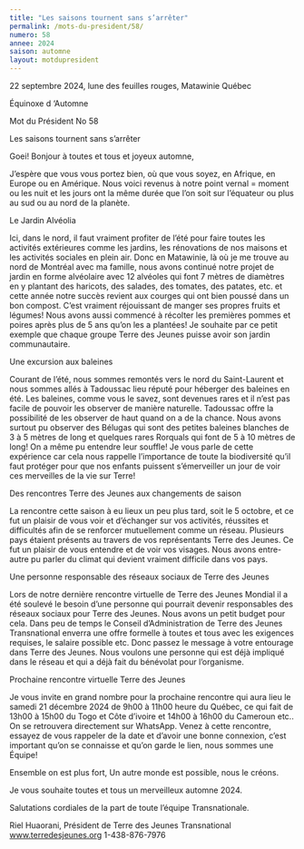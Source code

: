 ```yaml
---
title: "Les saisons tournent sans s’arrêter"
permalink: /mots-du-president/58/
numero: 58
annee: 2024
saison: automne
layout: motdupresident
---
```

22 septembre 2024, lune des feuilles rouges, Matawinie Québec

Équinoxe d ‘Automne

Mot du Président No 58



Les saisons tournent sans s’arrêter



Goei! Bonjour à toutes et tous et joyeux automne,

J’espère que vous vous portez bien, où que vous soyez, en Afrique, en Europe ou en Amérique. Nous voici revenus à notre point vernal = moment ou les nuit et les jours ont la même durée que l’on soit sur l’équateur ou plus au sud ou au nord de la planète.

Le Jardin Alvéolia

Ici, dans le nord, il faut vraiment profiter de l’été pour faire toutes les activités extérieures comme les jardins, les rénovations de nos maisons et les activités sociales en plein air. Donc en Matawinie, là où je me trouve au nord de Montréal avec ma famille, nous avons continué notre projet de jardin en forme alvéolaire avec 12 alvéoles qui font 7 mètres de diamètres en y plantant des haricots, des salades, des tomates, des patates, etc. et cette année notre succès revient aux courges qui ont bien poussé dans un bon compost. C’est vraiment réjouissant de manger ses propres fruits et légumes! Nous avons aussi commencé à récolter les premières pommes et poires après plus de 5 ans qu’on les a plantées! Je souhaite par ce petit exemple que chaque groupe Terre des Jeunes puisse avoir son jardin communautaire.

Une excursion aux baleines

Courant de l’été, nous sommes remontés vers le nord du Saint-Laurent et nous sommes allés à Tadoussac lieu réputé pour héberger des baleines en été. Les baleines, comme vous le savez, sont devenues rares et il n’est pas facile de pouvoir les observer de manière naturelle. Tadoussac offre la possibilité de les observer de haut quand on a de la chance. Nous avons surtout pu observer des Bélugas qui sont des petites baleines blanches de 3 à 5 mètres de long et quelques rares Rorquals qui font de 5 à 10 mètres de long! On a même pu entendre leur souffle! Je vous parle de cette expérience car cela nous rappelle l’importance de toute la biodiversité qu’il faut protéger pour que nos enfants puissent s’émerveiller un jour de voir ces merveilles de la vie sur Terre!



Des rencontres Terre des Jeunes aux changements de saison

La rencontre cette saison à eu lieux un peu plus tard, soit le 5 octobre, et ce fut un plaisir de vous voir et d’échanger sur vos activités, réussites et difficultés afin de se renforcer mutuellement comme un réseau. Plusieurs pays étaient présents au travers de vos représentants Terre des Jeunes. Ce fut un plaisir de vous entendre et de voir vos visages. Nous avons entre-autre pu parler du climat qui devient vraiment difficile dans vos pays.



Une personne responsable des réseaux sociaux de Terre des Jeunes

Lors de notre dernière rencontre virtuelle de Terre des Jeunes Mondial il a été soulevé le besoin d’une personne qui pourrait devenir responsables des réseaux sociaux pour Terre des Jeunes. Nous avons un petit budget pour cela. Dans peu de temps le Conseil d’Administration de Terre des Jeunes Transnational enverra une offre formelle à toutes et tous avec les exigences requises, le salaire possible etc. Donc passez le message à votre entourage dans Terre des Jeunes. Nous voulons une personne qui est déjà impliqué dans le réseau et qui a déjà fait du bénévolat pour l’organisme.



Prochaine rencontre virtuelle Terre des Jeunes

Je vous invite en grand nombre pour la prochaine rencontre qui aura lieu le samedi 21 décembre 2024 de 9h00 à 11h00 heure du Québec, ce qui fait de 13h00 à 15h00 du Togo et Côte d’ivoire et 14h00 à 16h00 du Cameroun etc.. On se retrouvera directement sur WhatsApp. Venez à cette rencontre, essayez de vous rappeler de la date et d’avoir une bonne connexion, c’est important qu’on se connaisse et qu’on garde le lien, nous sommes une Équipe!



Ensemble on est plus fort, Un autre monde est possible, nous le créons.

Je vous souhaite toutes et tous un merveilleux automne 2024.

Salutations cordiales de la part de toute l’équipe Transnationale.

Riel Huaorani, Président de Terre des Jeunes Transnational www.terredesjeunes.org 1-438-876-7976
